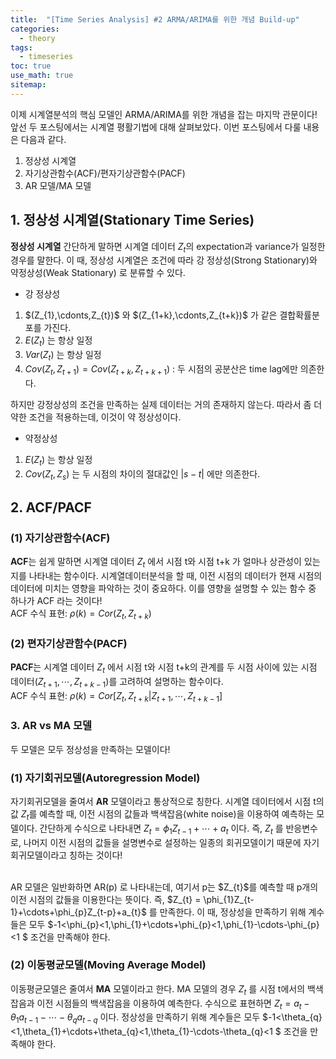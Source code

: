 ```yaml
---
title:  "[Time Series Analysis] #2 ARMA/ARIMA를 위한 개념 Build-up"
categories:
  - theory
tags:
  - timeseries
toc: true
use_math: true
sitemap: 
---
```


이제 시계열분석의 핵심 모델인 ARMA/ARIMA를 위한 개념을 잡는 마지막 관문이다! 앞선 두 포스팅에서는 시계열 평활기법에 대해 살펴보았다. 이번 포스팅에서 다룰 내용은 다음과 같다.
 1. 정상성 시계열
 2. 자기상관함수(ACF)/편자기상관함수(PACF)
 3. AR 모델/MA 모델


## 1. 정상성 시계열(Stationary Time Series)
**정상성 시계열** 간단하게 말하면 시계열 데이터 ${Z_{t}}$의 expectation과 variance가 일정한 경우를 말한다. 이 때, 정상성 시계열은 조건에 따라 강 정상성(Strong Stationary)와 약정상성(Weak Stationary)
로 분류할 수 있다.
 + 강 정상성
  1) $(Z_{1},\cdonts,Z_{t})$ 와 $(Z_{1+k},\cdonts,Z_{t+k})$ 가 같은 결합확률분포를 가진다.
  2) $E(Z_{t})$ 는 항상 일정
  3) $Var(Z_{t})$ 는 항상 일정
  4) $Cov(Z_{t},Z_{t+1}) = Cov(Z_{t+k},Z_{t+k+1})$ : 두 시점의 공분산은 time lag에만 의존한다.
  
하지만 강정상성의 조건을 만족하는 실제 데이터는 거의 존재하지 않는다. 따라서 좀 더 약한 조건을 적용하는데, 이것이 약 정상성이다.
 + 약정상성
  1) $E(Z_{t})$ 는 항상 일정
  2) $Cov(Z_{t},Z_{s})$ 는 두 시점의 차이의 절대값인 $|s-t|$ 에만 의존한다.
  

## 2. ACF/PACF

### (1) 자기상관함수(ACF)
**ACF**는 쉽게 말하면 시계열 데이터 ${Z_{t}}$ 에서 시점 t와 시점 t+k 가 얼마나 상관성이 있는지를 나타내는 함수이다. 시계열데이터분석을 할 때, 이전 시점의 데이터가 현재 시점의
데이터에 미치는 영향을 파악하는 것이 중요하다. 이를 영향을 설명할 수 있는 함수 중 하나가 ACF 라는 것이다!
<br>
ACF 수식 표현: $\rho(k) = Cor(Z_{t},Z_{t+k})$ 

### (2) 편자기상관함수(PACF)
**PACF**는 시계열 데이터 ${Z_{t}}$ 에서 시점 t와 시점 t+k의 관계를 두 시점 사이에 있는 시점 데이터($Z_{t+1},\cdots,Z_{t+k-1}$)를 고려하여 설명하는 함수이다.
<br>
ACF 수식 표현: $\rho(k) = Cor[Z_{t},Z_{t+k}|Z_{t+1},\cdots,Z_{t+k-1}]$ 

### 3. AR vs MA 모델
두 모델은 모두 정상성을 만족하는 모델이다!

### (1) 자기회귀모델(Autoregression Model)
자기회귀모델을 줄여서 **AR** 모델이라고 통상적으로 칭한다. 시계열 데이터에서 시점 t의 값 $Z_{t}$를 예측할 때, 이전 시점의 값들과 백색잡음(white noise)을 이용하여 예측하는 모델이다.
간단하게 수식으로 나타내면 $Z_{t} = \phi_{1}Z_{t-1}+\cdots+a_{t}$ 이다. 즉, $Z_{t}$ 를 반응변수로, 나머지 이전 시점의 값들을 설명변수로 설정하는 일종의 회귀모델이기 때문에 자기회귀모델이라고 칭하는 것이다!

<br>
AR 모델은 일반화하면 AR(p) 로 나타내는데, 여기서 p는 $Z_{t}$를 예측할 때 p개의 이전 시점의 값들을 이용한다는 뜻이다. 즉, $Z_{t} = \phi_{1}Z_{t-1}+\cdots+\phi_{p}Z_{t-p}+a_{t}$ 를 만족한다. 이 때, 정상성을 만족하기 위해 계수들은 모두 $-1<\phi_{p}<1,\phi_{1}+\cdots+\phi_{p}<1,\phi_{1}-\cdots-\phi_{p}<1 $ 조건을 만족해야 한다.


### (2) 이동평균모델(Moving Average Model)
이동평균모델은 줄여서 **MA** 모델이라고 한다. MA 모델의 경우 $Z_{t}$ 를 시점 t에서의 백색잡음과 이전 시점들의 백색잡음을 이용하여 예측한다. 수식으로 표현하면 
$Z_{t} = a_{t}-\theta_{1}a_{t-1}-\cdots-\theta_{q}a_{t-q}$ 이다. 정상성을 만족하기 위해 계수들은 모두 $-1<\theta_{q}<1,\theta_{1}+\cdots+\theta_{q}<1,\theta_{1}-\cdots-\theta_{q}<1 $ 조건을 만족해야 한다.


